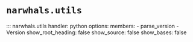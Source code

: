# `narwhals.utils`

::: narwhals.utils
    handler: python
    options:
      members:
        - parse_version
        - Version
      show_root_heading: false
      show_source: false
      show_bases: false
